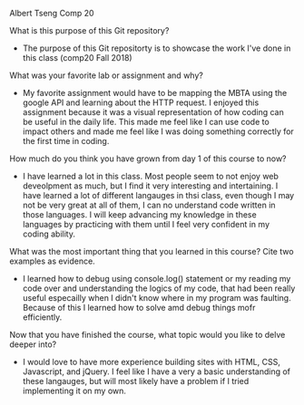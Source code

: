Albert Tseng
Comp 20


What is this purpose of this Git repository? 
- The purpose of this Git repositorty is to showcase the work I've done in this class (comp20 Fall 2018)

What was your favorite lab or assignment and why?
- My favorite assignment would have to be mapping the MBTA using the google API and learning about the HTTP request. I enjoyed this assignment because it was a visual representation of how coding can be useful in the daily life. This made me feel like I can use code to impact others and made me feel like I was doing something correctly for the first time in coding. 


How much do you think you have grown from day 1 of this course to now?
- I have learned a lot in this class. Most people seem to not enjoy web deveolpment as much, but I find it very interesting and intertaining. I have learned a lot of different langauges in thsi class, even though I may not be very great at all of them, I can no understand code written in those languages. I will keep advancing my knowledge in these languages by practicing with them until I feel very confident in my coding ability.

What was the most important thing that you learned in this course? Cite two examples as evidence.
- I learned how to debug using console.log() statement or my reading my code over and understanding the logics of my code, that had been really useful especailly when I didn't know where in my program was faulting. Because of this I learned how to solve amd debug things mofr efficiently. 


Now that you have finished the course, what topic would you like to delve deeper into?
- I would love to have more experience building sites with HTML, CSS, Javascript, and jQuery. I feel like I have a very a basic understanding of these langauges, but will most likely have a problem if I tried implementing it on my own. 



